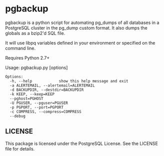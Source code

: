 pgbackup
========

pgbackup is a python script for automating pg_dumps of all databases in a
PostgreSQL cluster in the pg_dump custom format. It also dumps the globals
as a bzip2'd SQL file.

It will use libpq variables defined in your environment or specified
on the command line.

Requires Python 2.7+

Usage: pgbackup.py [options]

    Options:
      -h, --help            show this help message and exit
      -a ALERTEMAIL, --alertemail=ALERTEMAIL
      -d BACKUPDIR, --destdir=BACKUPDIR
      -k KEEP, --keep=KEEP  
      --pghost=PGHOST       
      -U PGUSER, --pguser=PGUSER
      -p PGPORT, --port=PGPORT
      -c COMPRESS, --compress=COMPRESS
      --debug    

LICENSE
-------

This package is licensed under the PostgreSQL License. See the LICENSE file for 
details.
